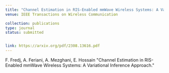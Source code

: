 ```yaml
---
title: "Channel Estimation in RIS-Enabled mmWave Wireless Systems: A Variational Inference Approach"
venue: IEEE Transactions on Wireless Communication

collection: publications
type: journal
status: submitted


link: https://arxiv.org/pdf/2308.13616.pdf
---
```

F. Fredj, A. Feriani, A. Mezghani, E. Hossain "Channel Estimation in RIS-Enabled mmWave Wireless Systems: A Variational Inference Approach."